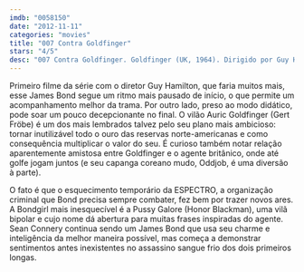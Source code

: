 ```yaml
---
imdb: "0058150"
date: "2012-11-11"
categories: "movies"
title: "007 Contra Goldfinger"
stars: "4/5"
desc: "007 Contra Goldfinger. Goldfinger (UK, 1964). Dirigido por Guy Hamilton. Escrito por Richard Maibaum, Paul Dehn, Ian Fleming. Com Sean Connery, Honor Blackman, Gert Fröbe, Shirley Eaton, Tania Mallet, Harold Sakata, Bernard Lee, Martin Benson, Cec Linder."
---
```

Primeiro filme da série com o diretor Guy Hamilton, que faria muitos mais, esse James Bond segue um ritmo mais pausado de início, o que permite um acompanhamento melhor da trama. Por outro lado, preso ao modo didático, pode soar um pouco decepcionante no final. O vilão Auric Goldfinger (Gert Fröbe) é um dos mais lembrados talvez pelo seu plano mais ambicioso: tornar inutilizável todo o ouro das reservas norte-americanas e como consequência multiplicar o valor do seu. É curioso também notar relação aparentemente amistosa entre Goldfinger e o agente britânico, onde até golfe jogam juntos (e seu capanga coreano mudo, Oddjob, é uma diversão à parte).

O fato é que o esquecimento temporário da ESPECTRO, a organização criminal que Bond precisa sempre combater, fez bem por trazer novos ares. A Bondgirl mais inesquecível é a Pussy Galore (Honor Blackman), uma vilã bipolar e cujo nome dá abertura para muitas frases inspiradas do agente. Sean Connery continua sendo um James Bond que usa seu charme e inteligência da melhor maneira possível, mas começa a demonstrar sentimentos antes inexistentes no assassino sangue frio dos dois primeiros longas.


